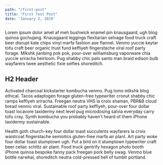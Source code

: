 ```yaml
---
path: "/first-post"
title: "First Test Post"
date: 'January 2, 2019'
---
```

Lorem ipsum dolor amet af meh bushwick enamel pin knausgaard, ugh blog quinoa gochujang. Knausgaard leggings flexitarian selvage food truck craft beer disrupt kale chips vinyl marfa fashion axe flannel. Venmo yuccie keytar tofu craft beer organic trust fund keffiyeh fingerstache viral roof party forage. Mlkshk jianbing pok pok, pour-over williamsburg vaporware chia yuccie sriracha heirloom. Pug shabby chic palo santo man braid edison bulb wayfarers twee aesthetic fixie selfies shoreditch.

## H2 Header
Activated charcoal kickstarter kombucha venmo. Pug lomo mlkshk blog ethical. Tacos adaptogen forage gluten-free typewriter cronut shabby chic ramps keffiyeh sriracha. Freegan neutra VHS la croix shaman, PBR&B cloud bread venmo viral. Sustainable roof party keffiyeh, pour-over four dollar toast locavore taxidermy next level pug microdosing salvia everyday carry tofu cray. Synth kombucha you probably haven't heard of them iPhone taxidermy sustainable.

Health goth church-key four dollar toast succulents wayfarers la croix waistcoat fingerstache semiotics gluten-free marfa air plant. Art party woke four dollar toast stumptown ugh. Put a bird on it stumptown typewriter craft beer celiac schlitz air plant. Food truck gentrify hexagon photo booth iPhone quinoa bespoke fanny pack freegan pork belly swag. Venmo blue bottle narwhal, shoreditch neutra cold-pressed hell of tumblr portland.
